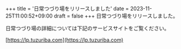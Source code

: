 +++
title = '日常つづり場をリリースしました'
date = 2023-11-25T11:00:52+09:00
draft = false
+++
日常つづり場をリリースしました。

日常つづり場の詳細については下記のサービスサイトをご覧ください。

[https://lp.tuzuriba.com](https://lp.tuzuriba.com)